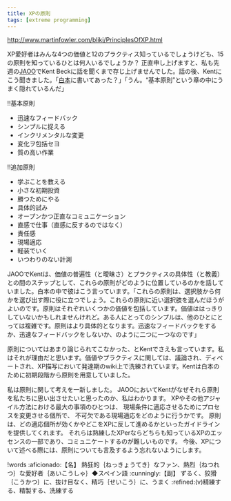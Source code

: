 ```yaml
---
title: XPの原則
tags: [extreme programming]
---
```


http://www.martinfowler.com/bliki/PrinciplesOfXP.html

XP愛好者はみんな4つの価値と12のプラクティス知っているでしょうけども、15の原則を知っているひとは何人いるでしょうか？ 正直申し上げますと、私も先週の[JAOO](http://www.jaoo.dk/)でKent Beckに話を聞くまで存じ上げませんでした。話の後、Kentにこう聞きました。「[白本](http://www.amazon.com/exec/obidos/tg/detail/-/0201616416)に書いてあった？」「うん。“基本原則”という章の中にうまく隠れているんだ」

!!基本原則

* 迅速なフィードバック
* シンプルに捉える
* インクリメンタルな変更
* 変化ヲ包括セヨ
* 質の高い作業

!!追加原則

* 学ぶことを教える
* 小さな初期投資
* 勝つためにやる
* 具体的試み
* オープンかつ正直なコミュニケーション
* 直感で仕事（直感に反するのではなく）
* 責任感
* 現場適応
* 軽装でいく
* いつわりのない計測

JAOOでKentは、価値の普遍性（と曖昧さ）とプラクティスの具体性（と教義）との間のステップとして、これらの原則がどのように位置しているのかを話していました。白本の中で彼はこう言っています。「これらの原則は、選択肢から何かを選び出す際に役に立つでしょう。これらの原則に近い選択肢を選んだほうがよいのです。原則はそれぞれいくつかの価値を包括しています。価値ははっきりしていないかもしれませんけれど。ある人にとってのシンプルは、他のひとにとっては複雑です。原則はより具体的となります。迅速なフィードバックをするか、迅速なフィードバックをしないか、のように二つに一つなのです」

原則についてはあまり論じられてこなかった、とKentでさえも言っています。私はそれが理由だと思います。価値やプラクティスに関しては、議論され、ディベートされ、XP描写において発達期のwiki上で洗練されています。Kentは白本のために初期段階から原則を用意していました。

私は原則に関して考えを一新しました。
JAOOにおいてKentがなぜそれら原則を私たちに思い出させたいと思ったのか、私はわかります。
XPやその他アジャイル方法における最大の事項のひとつは、
現場条件に適応させるためにプロセスを変更させる個所で、
不可欠である現場適応をどのように行うかです。
原則は、どの適応個所が効くかやどこをXPに反して進めるかといったガイドラインを提供してくれます。
それらは熟練したXPerならどちらも知っているXPのエッセンスの一部であり、コミュニケートするのが難しいものです。
今後、XPについて述べる際には、原則についても言及するよう忘れないようにします。


!words
:aficionado:【名】 熱狂的｛ねっきょうてき｝なファン、熱烈｛ねつれつ｝な愛好者｛あいこうしゃ｝◆スペイン語
:cunningly:【副】 ずるく、狡猾｛こうかつ｝に、抜け目なく、精巧｛せいこう｝に、うまく 
:refined:(v)精練する、精製する、洗練する
